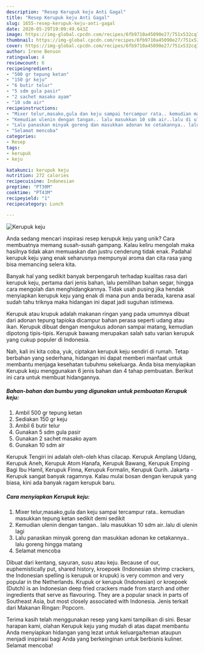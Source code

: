 ```yaml
---
description: "Resep Kerupuk keju Anti Gagal"
title: "Resep Kerupuk keju Anti Gagal"
slug: 1655-resep-kerupuk-keju-anti-gagal
date: 2020-05-29T19:09:49.643Z
image: https://img-global.cpcdn.com/recipes/6fb9710a45090e27/751x532cq70/kerupuk-keju-foto-resep-utama.jpg
thumbnail: https://img-global.cpcdn.com/recipes/6fb9710a45090e27/751x532cq70/kerupuk-keju-foto-resep-utama.jpg
cover: https://img-global.cpcdn.com/recipes/6fb9710a45090e27/751x532cq70/kerupuk-keju-foto-resep-utama.jpg
author: Irene Benson
ratingvalue: 4
reviewcount: 6
recipeingredient:
- "500 gr tepung ketan"
- "150 gr keju"
- "6 butir telur"
- "5 sdm gula pasir"
- "2 sachet masako ayam"
- "10 sdm air"
recipeinstructions:
- "Mixer telur,masako,gula dan keju sampai tercampur rata.. kemudian masukkan tepung ketan sedikit demi sedikit"
- "Kemudian ulenin dengan tangan.. lalu masukkan 10 sdm air..lalu di ulenin lagi"
- "Lalu panaskan minyak goreng dan masukkan adonan ke cetakannya.. lalu goreng hingga matang"
- "Selamat mencoba"
categories:
- Resep
tags:
- kerupuk
- keju

katakunci: kerupuk keju 
nutrition: 272 calories
recipecuisine: Indonesian
preptime: "PT30M"
cooktime: "PT43M"
recipeyield: "1"
recipecategory: Lunch

---
```



![Kerupuk keju](https://img-global.cpcdn.com/recipes/6fb9710a45090e27/751x532cq70/kerupuk-keju-foto-resep-utama.jpg)

Anda sedang mencari inspirasi resep kerupuk keju yang unik? Cara membuatnya memang susah-susah gampang. Kalau keliru mengolah maka hasilnya tidak akan memuaskan dan justru cenderung tidak enak. Padahal kerupuk keju yang enak seharusnya mempunyai aroma dan cita rasa yang bisa memancing selera kita.

Banyak hal yang sedikit banyak berpengaruh terhadap kualitas rasa dari kerupuk keju, pertama dari jenis bahan, lalu pemilihan bahan segar, hingga cara mengolah dan menghidangkannya. Tidak usah pusing jika hendak menyiapkan kerupuk keju yang enak di mana pun anda berada, karena asal sudah tahu triknya maka hidangan ini dapat jadi suguhan istimewa.

Kerupuk atau krupuk adalah makanan ringan yang pada umumnya dibuat dari adonan tepung tapioka dicampur bahan perasa seperti udang atau ikan. Kerupuk dibuat dengan mengukus adonan sampai matang, kemudian dipotong tipis-tipis. Kerupuk bawang merupakan salah satu varian kerupuk yang cukup populer di Indonesia.


Nah, kali ini kita coba, yuk, ciptakan kerupuk keju sendiri di rumah. Tetap berbahan yang sederhana, hidangan ini dapat memberi manfaat untuk membantu menjaga kesehatan tubuhmu sekeluarga. Anda bisa menyiapkan Kerupuk keju menggunakan 6 jenis bahan dan 4 tahap pembuatan. Berikut ini cara untuk membuat hidangannya.

<!--inarticleads1-->

##### Bahan-bahan dan bumbu yang digunakan untuk pembuatan Kerupuk keju:

1. Ambil 500 gr tepung ketan
1. Sediakan 150 gr keju
1. Ambil 6 butir telur
1. Gunakan 5 sdm gula pasir
1. Gunakan 2 sachet masako ayam
1. Gunakan 10 sdm air


Kerupuk Tengiri ini adalah oleh-oleh khas cilacap. Kerupuk Amplang Udang, Kerupuk Aneh, Kerupuk Atom Hanafa, Kerupuk Bawang, Kerupuk Emping Bagi Ibu Hamil, Kerupuk Finna, Kerupuk Formalin, Kerupuk Gurih. Jakarta - Kerupuk sangat banyak ragamnya. Kalau mulai bosan dengan kerupuk yang biasa, kini ada banyak ragam kerupuk baru. 

<!--inarticleads2-->

##### Cara menyiapkan Kerupuk keju:

1. Mixer telur,masako,gula dan keju sampai tercampur rata.. kemudian masukkan tepung ketan sedikit demi sedikit
1. Kemudian ulenin dengan tangan.. lalu masukkan 10 sdm air..lalu di ulenin lagi
1. Lalu panaskan minyak goreng dan masukkan adonan ke cetakannya.. lalu goreng hingga matang
1. Selamat mencoba


Dibuat dari kentang, sayuran, susu atau keju. Because of our, euphemistically put, shared history, kroepoek (Indonesian shrimp crackers, the Indonesian spelling is kerupuk or krupuk) is very common and very popular in the Netherlands. Krupuk or kerupuk (Indonesian) or kroepoek (Dutch) is an Indonesian deep fried crackers made from starch and other ingredients that serve as flavouring. They are a popular snack in parts of Southeast Asia, but most closely associated with Indonesia. Jenis terkait dari Makanan Ringan: Popcorn. 

Terima kasih telah menggunakan resep yang kami tampilkan di sini. Besar harapan kami, olahan Kerupuk keju yang mudah di atas dapat membantu Anda menyiapkan hidangan yang lezat untuk keluarga/teman ataupun menjadi inspirasi bagi Anda yang berkeinginan untuk berbisnis kuliner. Selamat mencoba!
